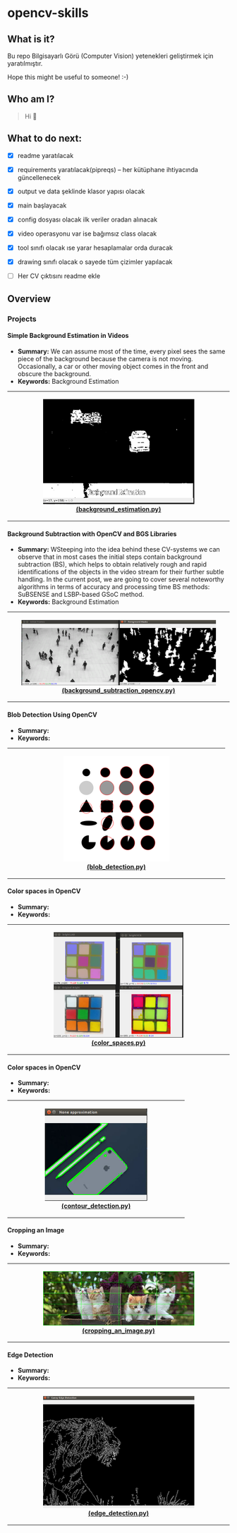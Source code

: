 # opencv-skills

## What is it?
Bu repo Bilgisayarlı Görü (Computer Vision) yetenekleri geliştirmek için yaratılmıştır.

Hope this might be useful to someone! :-)

## Who am I?
>Hi 👋

## What to do next:
- [x] readme yaratılacak
- [x] requirements yaratılacak(pipreqs) – her kütüphane ihtiyacında güncellenecek
- [x] output ve data şeklinde klasor yapısı olacak
- [x] main başlayacak
- [x] config dosyası olacak ilk veriler oradan alınacak
- [x] video operasyonu var ise bağımsız class olacak
- [x] tool sınıfı olacak ıse yarar hesaplamalar orda duracak
- [x] drawing sınıfı olacak o sayede tüm çizimler yapılacak
- [ ] Her CV çıktısını readme ekle


## Overview

### Projects

#### Simple Background Estimation in Videos

- **Summary:** We can assume most of the time, every pixel sees the same piece of the background because the camera is not moving. Occasionally, a car or other moving object comes in the front and obscure the background.
- **Keywords:** Background Estimation
<table style="width:100%">
  <tr>
    <th>
      <p align="center">
           <img src="./_resources/_images_must/readme/background_estimation.png" alt="Overview" width="70%" height="90%">
           <br><a href="./background_estimation.py" >(background_estimation.py)</a>
      </p>
    </th>
  </tr>
</table>

#### Background Subtraction with OpenCV and BGS Libraries

- **Summary:** WSteeping into the idea behind these CV-systems we can observe that in most cases the initial steps contain background subtraction (BS), which helps to obtain relatively rough and rapid identifications of the objects in the video stream for their further subtle handling. In the current post, we are going to cover several noteworthy algorithms in terms of accuracy and processing time BS methods: SuBSENSE and LSBP-based GSoC method.
- **Keywords:** Background Estimation
<table style="width:100%">
  <tr>
    <th>
      <p align="center">
           <img src="./_resources/_images_must/readme/Background-Subtraction.png" alt="Overview" width="90%" height="90%">
           <br><a href="./background_subtraction_opencv.py" >(background_subtraction_opencv.py)</a>
      </p>
    </th>
  </tr>
</table>

#### Blob Detection Using OpenCV

- **Summary:** 
- **Keywords:** 
<table style="width:100%">
  <tr>
    <th>
      <p align="center">
           <img src="./_resources/_images_must/readme/blob_detection.png" alt="Overview" width="50%" height="50%">
           <br><a href="./blob_detection.py" >(blob_detection.py)</a>
      </p>
    </th>
  </tr>
</table>

#### Color spaces in OpenCV

- **Summary:** 
- **Keywords:** 
<table style="width:100%">
  <tr>
    <th>
      <p align="center">
           <img src="./_resources/_images_must/readme/color_spaces.png" alt="Overview" width="60%" height="50%">
           <br><a href="./color_spaces.py" >(color_spaces.py)</a>
      </p>
    </th>
  </tr>
</table>


#### Color spaces in OpenCV

- **Summary:** 
- **Keywords:** 
<table style="width:100%">
  <tr>
    <th>
      <p align="center">
           <img src="./_resources/_images_must/readme/contour_detection.png" alt="Overview" width="60%" height="60%">
           <br><a href="./contour_detection.py" >(contour_detection.py)</a>
      </p>
    </th>
  </tr>
</table>


#### Cropping an Image

- **Summary:** 
- **Keywords:** 
<table style="width:100%">
  <tr>
    <th>
      <p align="center">
           <img src="./_resources/_images_must/readme/cropping_an_image.png" alt="Overview" width="70%" height="60%">
           <br><a href="./cropping_an_image.py" >(cropping_an_image.py)</a>
      </p>
    </th>
  </tr>
</table>


#### Edge Detection

- **Summary:** 
- **Keywords:** 
<table style="width:100%">
  <tr>
    <th>
      <p align="center">
           <img src="./_resources/_images_must/readme/edge_detection.png" alt="Overview" width="70%" height="60%">
           <br><a href="./edge_detection.py" >(edge_detection.py)</a>
      </p>
    </th>
  </tr>
</table>

 
